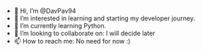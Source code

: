 - 👋 Hi, I’m @DavPav94
- 👀 I’m interested in learning and starting my developer journey. 
- 🌱 I’m currently learning Python.
- 💞️ I’m looking to collaborate on: I will decide later
- 📫 How to reach me: No need for now :)

<!---
DavPav94/DavPav94 is a ✨ special ✨ repository because its `README.md` (this file) appears on your GitHub profile.
You can click the Preview link to take a look at your changes.
--->
